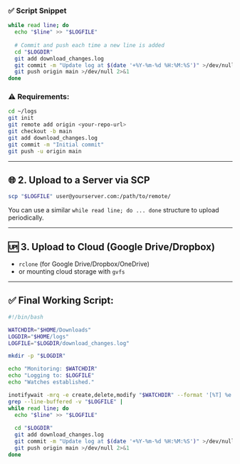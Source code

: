 ### ✅ Script Snippet

```bash
while read line; do
  echo "$line" >> "$LOGFILE"
  
  # Commit and push each time a new line is added
  cd "$LOGDIR"
  git add download_changes.log
  git commit -m "Update log at $(date '+%Y-%m-%d %H:%M:%S')" >/dev/null 2>&1
  git push origin main >/dev/null 2>&1
done
```

### ⚠️ Requirements:

  ```bash
  cd ~/logs
  git init
  git remote add origin <your-repo-url>
  git checkout -b main
  git add download_changes.log
  git commit -m "Initial commit"
  git push -u origin main
  ```

---

## 🌐 2. Upload to a Server via SCP
```bash
scp "$LOGFILE" user@yourserver.com:/path/to/remote/
```

You can use a similar `while read line; do ... done` structure to upload periodically.

---

## 🆙 3. Upload to Cloud (Google Drive/Dropbox)

* `rclone` (for Google Drive/Dropbox/OneDrive)
* or mounting cloud storage with `gvfs`

---

## ✅ Final Working Script:

```bash
#!/bin/bash

WATCHDIR="$HOME/Downloads"
LOGDIR="$HOME/logs"
LOGFILE="$LOGDIR/download_changes.log"

mkdir -p "$LOGDIR"

echo "Monitoring: $WATCHDIR"
echo "Logging to: $LOGFILE"
echo "Watches established."

inotifywait -mrq -e create,delete,modify "$WATCHDIR" --format '[%T] %e %w%f' --timefmt '%Y-%m-%d %H:%M:%S' |
grep --line-buffered -v "$LOGFILE" |
while read line; do
  echo "$line" >> "$LOGFILE"
  
  cd "$LOGDIR"
  git add download_changes.log
  git commit -m "Update log at $(date '+%Y-%m-%d %H:%M:%S')" >/dev/null 2>&1
  git push origin main >/dev/null 2>&1
done
```
